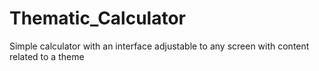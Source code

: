 # Thematic_Calculator
Simple calculator with an interface adjustable to any screen with content related to a theme
